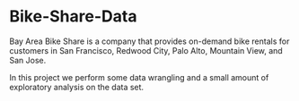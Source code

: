 # Bike-Share-Data

Bay Area Bike Share is a company that provides on-demand bike rentals for customers in San Francisco, 
Redwood City, Palo Alto, Mountain View, and San Jose.

In this project we perform some data wrangling and a small amount of exploratory analysis on the data set.
